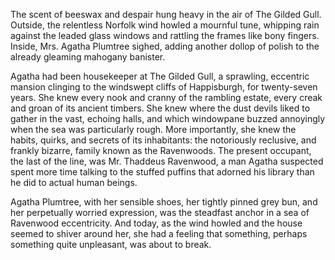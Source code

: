 The scent of beeswax and despair hung heavy in the air of The Gilded Gull. Outside, the relentless Norfolk wind howled a mournful tune, whipping rain against the leaded glass windows and rattling the frames like bony fingers. Inside, Mrs. Agatha Plumtree sighed, adding another dollop of polish to the already gleaming mahogany banister.

Agatha had been housekeeper at The Gilded Gull, a sprawling, eccentric mansion clinging to the windswept cliffs of Happisburgh, for twenty-seven years. She knew every nook and cranny of the rambling estate, every creak and groan of its ancient timbers. She knew where the dust devils liked to gather in the vast, echoing halls, and which windowpane buzzed annoyingly when the sea was particularly rough. More importantly, she knew the habits, quirks, and secrets of its inhabitants: the notoriously reclusive, and frankly bizarre, family known as the Ravenwoods. The present occupant, the last of the line, was Mr. Thaddeus Ravenwood, a man Agatha suspected spent more time talking to the stuffed puffins that adorned his library than he did to actual human beings.

Agatha Plumtree, with her sensible shoes, her tightly pinned grey bun, and her perpetually worried expression, was the steadfast anchor in a sea of Ravenwood eccentricity. And today, as the wind howled and the house seemed to shiver around her, she had a feeling that something, perhaps something quite unpleasant, was about to break.

